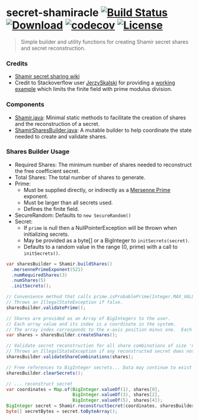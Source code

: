 # secret-shamiracle [![Build Status](https://travis-ci.org/comodal/secret-shamiracle.svg?branch=master)](https://travis-ci.org/comodal/secret-shamiracle)  [![Download](https://api.bintray.com/packages/comodal/libraries/shamir/images/download.svg)](https://bintray.com/comodal/libraries/shamir/_latestVersion) [![codecov](https://codecov.io/gh/comodal/secret-shamiracle/branch/master/graph/badge.svg)](https://codecov.io/gh/comodal/secret-shamiracle) [![License](http://img.shields.io/badge/license-Apache--2-blue.svg?style=flat)](LICENSE)

> Simple builder and utility functions for creating Shamir secret shares and secret reconstruction.

### Credits
* [Shamir secret sharing wiki](https://en.wikipedia.org/wiki/Shamir%27s_Secret_Sharing#Shamir's_secret-sharing_scheme)
* Credit to Stackoverflow user [JerzySkalski](https://stackoverflow.com/users/4513021/jerzyskalski) for providing a [working example](https://stackoverflow.com/a/34365904/3754157) which limits the finite field with prime modulus division.

### Components
* [Shamir.java](./systems.comodal.shamir/src/main/java/systems/comodal/shamir/Shamir.java#L1): Minimal static methods to facilitate the creation of shares and the reconstruction of a secret.
* [ShamirSharesBuilder.java](./systems.comodal.shamir/src/main/java/systems/comodal/shamir/ShamirSharesBuilder.java#L1): A mutable builder to help coordinate the state needed to create and validate shares.

### Shares Builder Usage

* Required Shares: The minimum number of shares needed to reconstruct the free coefficient secret.
* Total Shares: The total number of shares to generate.
* Prime:
  * Must be supplied directly, or indirectly as a [Mersenne Prime](https://en.wikipedia.org/wiki/Mersenne_prime#List_of_known_Mersenne_primes) exponent.
  * Must be larger than all secrets used.
  * Defines the finite field.
* SecureRandom: Defaults to `new SecureRandom()`
* Secret:
  * If `prime` is null then a NullPointerException will be thrown when initializing secrets.
  * May be provided as a byte[] or a BigInteger to `initSecrets(secret)`.
  * Defaults to a random value in the range (0, prime) with a call to `initSecrets()`.

```java
var sharesBuilder = Shamir.buildShares()
  .mersennePrimeExponent(521)
  .numRequiredShares(3)
  .numShares(5)
  .initSecrets();

// Convenience method that calls prime.isProbablePrime(Integer.MAX_VALUE).
// Throws an IllegalStateException if false.
sharesBuilder.validatePrime();

// Shares are provided as an Array of BigIntegers to the user.
// Each array value and its index is a coordinate in the system.
// The array index corresponds to the x-axis position minus one.  Each value is the y-axis value.
var shares = sharesBuilder.createShares();

// Validate secret reconstruction for all share combinations of size 'numRequiredShares'.
// Throws an IllegalStateException if any reconstructed secret does not equal the original.
sharesBuilder.validateShareCombinations(shares);

// Free references to BigInteger secrets... Data may continue to exist in system memory.
sharesBuilder.clearSecrets();

// ... reconstruct secret
var coordinates = Map.of(BigInteger.valueOf(1), shares[0],
                         BigInteger.valueOf(3), shares[2],
                         BigInteger.valueOf(5), shares[4]);
BigInteger secret = Shamir.reconstructSecret(coordinates, sharesBuilder.getPrime());
byte[] secretBytes = secret.toByteArray();
```
